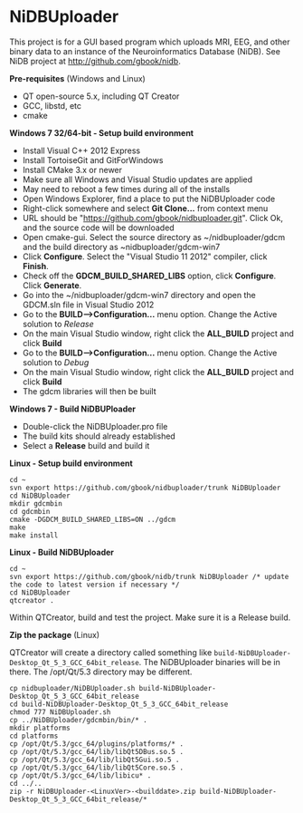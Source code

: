 # NiDBUploader

This project is for a GUI based program which uploads MRI, EEG, and other binary data to an instance of the Neuroinformatics Database (NiDB). See NiDB project at http://github.com/gbook/nidb.

**Pre-requisites** (Windows and Linux)

* QT open-source 5.x, including QT Creator
* GCC, libstd, etc
* cmake
 
**Windows 7 32/64-bit - Setup build environment**

* Install Visual C++ 2012 Express
* Install TortoiseGit and GitForWindows
* Install CMake 3.x or newer
* Make sure all Windows and Visual Studio updates are applied
* May need to reboot a few times during all of the installs
* Open Windows Explorer, find a place to put the NiDBUploader code
* Right-click somewhere and select **Git Clone...** from context menu
* URL should be "https://github.com/gbook/nidbuploader.git". Click Ok, and the source code will be downloaded
* Open cmake-gui. Select the source directory as ~/nidbuploader/gdcm and the build directory as ~nidbuploader/gdcm-win7
* Click **Configure**. Select the "Visual Studio 11 2012" compiler, click **Finish**.
* Check off the **GDCM_BUILD_SHARED_LIBS** option, click **Configure**. Click **Generate**.
* Go into the ~/nidbuploader/gdcm-win7 directory and open the GDCM.sln file in Visual Studio 2012
* Go to the **BUILD-->Configuration...** menu option. Change the Active solution to *Release*
* On the main Visual Studio window, right click the **ALL_BUILD** project and click **Build**
* Go to the **BUILD-->Configuration...** menu option. Change the Active solution to *Debug*
* On the main Visual Studio window, right click the **ALL_BUILD** project and click **Build**
* The gdcm libraries will then be built
 
**Windows 7 - Build NiDBUPloader**

* Double-click the NiDBUploader.pro file
* The build kits should already established
* Select a **Release** build and build it

**Linux - Setup build environment**

    cd ~
    svn export https://github.com/gbook/nidbuploader/trunk NiDBUploader
    cd NiDBUploader
    mkdir gdcmbin
    cd gdcmbin
    cmake -DGDCM_BUILD_SHARED_LIBS=ON ../gdcm
    make
    make install

**Linux - Build NiDBUploader**

    cd ~
    svn export https://github.com/gbook/nidb/trunk NiDBUploader /* update the code to latest version if necessary */
    cd NiDBUploader
    qtcreator .

Within QTCreator, build and test the project. Make sure it is a Release build.

**Zip the package** (Linux)

QTCreator will create a directory called something like `build-NiDBUploader-Desktop_Qt_5_3_GCC_64bit_release`. The NiDBUploader binaries will be in there. The /opt/Qt/5.3 directory may be different.

    cp nidbuploader/NiDBUploader.sh build-NiDBUploader-Desktop_Qt_5_3_GCC_64bit_release
    cd build-NiDBUploader-Desktop_Qt_5_3_GCC_64bit_release
    chmod 777 NiDBUploader.sh
    cp ../NiDBUploader/gdcmbin/bin/* .
    mkdir platforms
    cd platforms
    cp /opt/Qt/5.3/gcc_64/plugins/platforms/* .
    cp /opt/Qt/5.3/gcc_64/lib/libQt5DBus.so.5 .
    cp /opt/Qt/5.3/gcc_64/lib/libQt5Gui.so.5 .
    cp /opt/Qt/5.3/gcc_64/lib/libQt5Core.so.5 .
    cp /opt/Qt/5.3/gcc_64/lib/libicu* .
    cd ../..
    zip -r NiDBUploader-<LinuxVer>-<builddate>.zip build-NiDBUploader-Desktop_Qt_5_3_GCC_64bit_release/*
